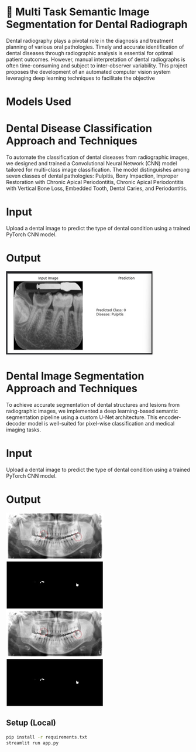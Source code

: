 # 🦷 Multi Task Semantic Image Segmentation for Dental Radiograph
Dental radiography plays a pivotal role in the diagnosis and treatment planning of various oral pathologies. Timely and accurate identification of dental diseases through radiographic analysis is essential for optimal patient outcomes. However, manual interpretation of dental radiographs is often time-consuming and subject to inter-observer variability. This project proposes the development of an automated computer vision system leveraging deep learning techniques to facilitate the objective

# Models Used
# Dental Disease Classification Approach and Techniques
To automate the classification of dental diseases from radiographic images, we designed and trained a Convolutional Neural Network (CNN) model tailored for multi-class image classification. The model distinguishes among seven classes of dental pathologies: Pulpitis, Bony Impaction, Improper Restoration with Chronic Apical Periodontitis, Chronic Apical Periodontitis with Vertical Bone Loss, Embedded Tooth, Dental Caries, and Periodontitis.

# Input
Upload a dental image to predict the type of dental condition using a trained PyTorch CNN model.

# Output
![Disease Classification](Images/imageclass.jpeg)


# Dental Image Segmentation Approach and Techniques
To achieve accurate segmentation of dental structures and lesions from radiographic images, we implemented a deep learning-based semantic segmentation pipeline using a custom U-Net architecture. This encoder-decoder model is well-suited for pixel-wise classification and medical imaging tasks.

# Input
Upload a dental image to predict the type of dental condition using a trained PyTorch CNN model.

# Output
![Image Segmentation](Images/imageseg1.jpeg)
![Mask Image Segmentation](Images/imageseg2.jpeg)

## Setup (Local)

```bash
pip install -r requirements.txt
streamlit run app.py
